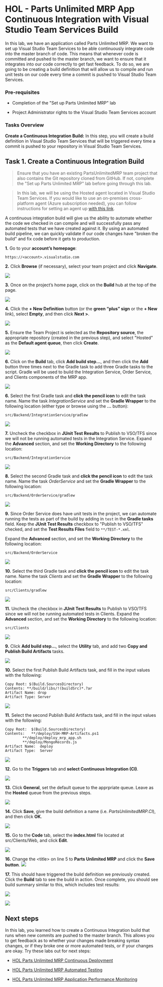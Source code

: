 HOL - Parts Unlimited MRP App Continuous Integration with Visual Studio Team Services Build
====================================================================================

In this lab, we have an application called Parts Unlimited MRP. We want to set up
Visual Studio Team Services to be able continuously integrate code into the master
branch of code. This means that whenever code is committed and pushed to the
master branch, we want to ensure that it integrates into our code correctly to
get fast feedback. To do so, we are going to be creating a build definition that
will allow us to compile and run unit tests on our code every time a commit is
pushed to Visual Studio Team Services.

### Pre-requisites

-   Completion of the "Set up Parts Unlimited MRP" lab

-   Project Administrator rights to the Visual Studio Team Services account

### Tasks Overview

**Create a Continuous Integration Build:** In this step, you will create a build definition in Visual Studio Team Services that will be triggered every time a commit is pushed to your repository in Visual Studio Team Services. 
 
## Task 1. Create a Continuous Integration Build

>Ensure that you have an existing PartsUnlimitedMRP team project that also contains the Git repository cloned from GitHub. If not, complete the "Set up Parts Unlimited MRP" lab before going through this lab. 

>In this lab, we will be using the Hosted agent located in Visual Studio Team Services. If you would like to use an on-premises cross-platform agent (Azure subscription needed), you can follow instructions for setting an agent up [with this link](https://github.com/Microsoft/vsts-agent/blob/master/README.md). 

A continuous integration build will give us the ability to automate whether the code
we checked in can compile and will successfully pass any automated tests that we
have created against it. By using an automated build pipeline, we can quickly validate if our code changes have "broken the build" and fix code before it gets to production. 

**1.** Go to your **account’s homepage**: 

	https://<account>.visualstudio.com
**2.** Click **Browse** (if necessary), select your team project and click
**Navigate**.

![](<media/navigate_to_project.png>)

**3.** Once on the project’s home page, click on the **Build** hub at the top of
the page.

![](<media/build_tab.png>)

**4.** Click the **+ New Definition** button (or the **green “plus” sign** or the **+ New** link), select **Empty**, and then click **Next >**.

![](<media/new_empty_build.png>)

**5.** Ensure the Team Project is selected as the **Repository source**, the appropriate repository (created in the previous step), and select "Hosted" as the **Default agent queue**, then click **Create**.

![](<media/build_select_repo.png>)

**6.** Click on the **Build** tab, click **Add build step...**, and then click the **Add** button three times next to the Gradle task to add three Gradle tasks to the script. Gradle will be used to build the Integration Service, Order Service, and Clients components of the MRP app.

![](<media/build_add_gradle.png>)

**6.** Select the first Gradle task and **click the pencil icon** to edit the task name. Name the task *IntegrationService* and set the **Gradle Wrapper** to the following location (either type or browse using the **...** button):

	src/Backend/IntegrationService/gradlew

![](<media/build_gradle_integration.png>)

**7.** Uncheck the checkbox in **JUnit Test Results** to Publish to VSO/TFS since we will not be running automated tests in the Integration Service. Expand the **Advanced** section, and set the **Working Directory** to the following location:

	src/Backend/IntegrationService

![](<media/build_working_directory_integration.png>)

**8.** Select the second Gradle task and **click the pencil icon** to edit the task name. Name the task *OrderService* and set the **Gradle Wrapper** to the following location:

	src/Backend/OrderService/gradlew

![](<media/build_gradle_order.png>)
	
**9.** Since Order Service does have unit tests in the project, we can automate running the tests as part of the build by adding in `test` in the **Gradle tasks** field. Keep the **JUnit Test Results** checkbox to "Publish to VSO/TFS" checked, and set the **Test Results Files** field to `**/TEST-*.xml`. 

Expand the **Advanced** section, and set the **Working Directory** to the following location:

	src/Backend/OrderService

![](<media/build_working_directory_order.png>)

**10.** Select the third Gradle task and **click the pencil icon** to edit the task name. Name the task *Clients* and set the **Gradle Wrapper** to the following location:

	src/Clients/gradlew

![](<media/build_gradle_clients.png>)

**11.** Uncheck the checkbox in **JUnit Test Results** to Publish to VSO/TFS since we will not be running automated tests in Clients. Expand the **Advanced** section, and set the **Working Directory** to the following location:

	src/Clients

![](<media/build_working_directory_clients.png>)

**9.** Click **Add build step...**, select the **Utility** tab, and add two **Copy and Publish Build Artifacts** tasks.

![](<media/build_add_pub_step.png>)

**10.** Select the first Publish Build Artifacts task, and fill in the input values with the following:

	Copy Root: $(Build.SourcesDirectory)
    Contents: **/build/libs/!(buildSrc)*.?ar
	Artifact Name: drop
	Artifact Type: Server

![](<media/build_pub_step_details.png>)

**11.** Select the second Publish Build Artifacts task, and fill in the input values with the following:

	Copy Root:	$(Build.SourcesDirectory)
    Contents:	**/deploy/SSH-MRP-Artifacts.ps1
			**/deploy/deploy_mrp_app.sh
    		**/deploy/MongoRecords.js
    Artifact Name: 	deploy
    Artifact Type: 	Server

![](<media/second_copy_publish.png>)

**12.** Go to the **Triggers** tab and **select Continuous Integration (CI)**.

![](<media/build_ci_trigger.png>)

**13.** Click **General**, set the default queue to the apprpriate queue. Leave as the **Hosted** queue from the previous steps.

![](<media/build_general.png>)

**14.** Click **Save**, give the build definition a name (i.e.
*PartsUnlimitedMRP.CI*), and then click **OK**.

![](<media/build_save.png>)

**15.** Go to the **Code** tab, select the **index.html** file located at
src/Clients/Web, and click **Edit**.

![](<media/edit_index_web.png>)

**16.** Change the &lt;title&gt; on line 5 to **Parts Unlimited MRP** and 
click the **Save button**.
![](<media/save_index.png>)

**17.** This should have triggered the build definition we previously created. Click the **Build** tab to see the build in action.
Once complete, you should see build summary similar to this, which includes test results:

![](<media/build_summary.png>)

![](<media/build_summary_2.png>)

Next steps
----------

In this lab, you learned how to create a Continuous Integration build that runs when new commits are pushed to the master branch. This allows you to get feedback as to whether your changes made breaking syntax changes, or if they broke one or more automated tests, or if your changes are okay. Try these labs out for next steps:

-   [HOL Parts Unlimited MRP Continuous Deployment ](https://github.com/MicrosoftLearning/edX-DEV217x-DevOps/tree/master/docs/HOL_Continuous-Deployment)

-   [HOL Parts Unlimited MRP Automated Testing](https://github.com/MicrosoftLearning/edX-DEV217x-DevOps/tree/master/docs/HOL_Automated-Testing)

-   [HOL Parts Unlimited MRP Application Performance Monitoring](https://github.com/MicrosoftLearning/edX-DEV217x-DevOps/tree/master/docs/HOL_Application-Performance-Monitoring)
